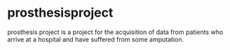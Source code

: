# prosthesisproject

prosthesis project is a project for the acquisition of data from patients who arrive at a hospital and have suffered from some amputation.

